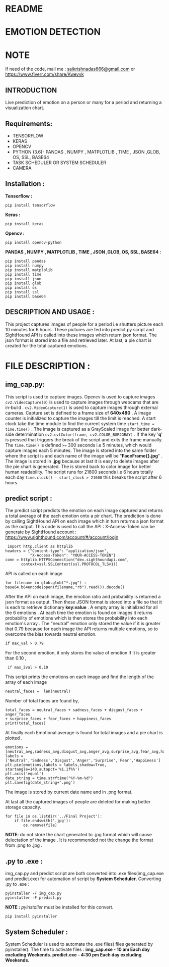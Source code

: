 # README 

# EMOTION DETECTION 

# NOTE
If need of the code, 
mail me : saikrishnadas666@gmail.com
or
https://www.fiverr.com/share/Kwevvk

## INTRODUCTION 

Live prediction of emotion on a person or many for a period and returning a visualization chart.



## Requirements:

 - TENSORFLOW
 - KERAS
 - OPENCV
 - PYTHON (3.6)- PANDAS , NUMPY , MATPLOTLIB , TIME , JSON ,GLOB, OS, SSL, BASE64
 - TASK SCHEDULER OR SYSTEM SCHEDULER 
 - CAMERA
 
## Installation :
**Tensorflow :**

    pip install tensorflow
**Keras :**

    pip install keras
**Opencv :**

    pip install opencv-python
**PANDAS , NUMPY , MATPLOTLIB , TIME , JSON ,GLOB, OS, SSL, BASE64 :**

    pip install pandas
    pip install numpy
    pip install matplolib
    pip install time
    pip install json
    pip install glob
    pip install os
    pip install ssl
    pip install base64

 






## DESCRIPTION AND USAGE :

This project captures images of people for a period i.e shutters picture each 10 minutes for 6 hours. These pictures are fed into predict.py script and SightHound API is called into these images which return json format. The json format is stored into a file and retrieved later. At last, a pie chart is created for the total captured emotions.  

# FILE DESCRIPTION :

## img_cap.py:
This script is used to capture images. Opencv is used to capture images `cv2.VideoCapture(0)` is used to capture images through webcams that are in-build . `cv2.VideoCapture(1)` is used to capture images through external cameras.
Capture set is defined to a frame size of **640x480** . A image counter is initialized to capture the images till the limit is reached. A start clock take the time module to find the current system time `start_time = time.time()` . The image is captured as a GrayScaled image for better dark-side determination `cv2.cvtColor(frame, cv2.COLOR_BGR2GRAY)` . If the key '**q**' is  pressed that triggers the break of the script and exits the frame manually. The `time.time()` is defined `>=` 300 seconds i.e 5 minutes, which would capture images each 5 minutes. The image is stored  into the same folder where the script is and each name of the image will be "**FaceFrame{}.jpg**" .
The image is stored in **.jpg** because at last it is easy to delete images after the pie chart is generated. The is stored back to color image for better human readability. The script runs for  21600 seconds i.e 6 hours totally each day `time.clock() - start_clock > 21600` this breaks the script after 6 hours.
  

##  predict script :

The predict script predicts the emotion on each image captured and returns a total average of the each emotion onto a pir chart. The prediction is done by calling SightHound API on each image which in turn returns a json format as the output.
This code is used to call the API :
	X-Access-Token can be generate by SightHound account : 
	https://www.sighthound.com/account/#/account/login

     import http.client as httplib 
    headers = {"Content-type": "application/json",
               "X-Access-Token": "YOUR-ACCESS-TOKEN"}
    conn = httplib.HTTPSConnection("dev.sighthoundapi.com", 
           context=ssl.SSLContext(ssl.PROTOCOL_TLSv1))  

API is called on each image 

    for filename in glob.glob("*.jpg") : 
    base64.b64encode(open(filename,"rb").read()).decode()
 After the API on each image, the emotion ratio and probability is returned a json format as output.
 Then these JSON format is stored into a file so that it is each to retrieve dictionary **key:value** .
A empty array is initialized for all the 6 emotions . At each time the emotion is found on images it returns probability of emotions which is then stores the probability into each emotion's array .
The "neutral" emotion only stored the value if it is greater that 0.79 because for each image the API returns multiple emotions, so to overcome the bias towards neutral emotion. 

    if max_val > 0.79

For the second emotion, it only stores the value of emotion if it is greater than 0.10 ,

     if max_2val > 0.10
This script prints the emotions on each image and find the length of the array of each image 

    neutral_faces =  len(neutral)
Number of total faces are found by,

    total_faces = neutral_faces + sadness_faces + disgust_faces + anger_faces 
    + surprise_faces + fear_faces + happiness_faces
    print(total_faces)
At finally each Emotional average is found for total images and a pie chart is plotted .

    
    emotions =[neutral_avg,sadness_avg,disgust_avg,anger_avg,surprise_avg,fear_avg,happiness_avg]
    labels = ['Neutral','Sadness','Disgust','Anger','Surprise','Fear','Happiness']
    plt.pie(emotions,labels = labels,shadow=True, startangle=140,autopct='%1.1f%%')
    plt.axis('equal')
    date_string = time.strftime("%Y-%m-%d")
    plt.savefig(date_string+'.png')
The image is stored by current date name and in .png format.

At last all the captured images of people are deleted for making better storage capacity.

    for file in os.listdir('../Final Project'):
        if file.endswith('.jpg'):
            os.remove(file)
**NOTE**: do not store the chart generated to .jpg format which will cause delectation of the image . It is recommended not the change the format from .png to .jpg .


 




## .py to .exe :

img_cap.py and predict script are both converted into .exe files(img_cap.exe and predict.exe) for automation of script by **System Scheduler**.
Converting .py to .exe : 

    pyinstaller -F img_cap.py
    pyinstaller -F predict.py
**NOTE :** *pyinstaller* must be installed for this convert. 

    pip install pyinstaller

 
## System Scheduler :

System Scheduler is used to automate the .exe files( files generated by pyinstaller).
The time to activate files : 
			**img_cap.exe - 10 am Each day excluding Weekends.
			predict.exe - 4:30 pm Each day excluding Weekends.**







